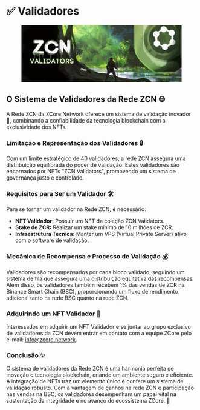 # ✅ Validadores

<figure><img src="../../.gitbook/assets/ZCore_Passport-NFT-Cover.png" alt=""><figcaption></figcaption></figure>

## O Sistema de Validadores da Rede ZCN 🌐

A Rede ZCN da ZCore Network oferece um sistema de validação inovador 🚀, combinando a confiabilidade da tecnologia blockchain com a exclusividade dos NFTs.

### Limitação e Representação dos Validadores 🔒

Com um limite estratégico de 40 validadores, a rede ZCN assegura uma distribuição equilibrada do poder de validação. Estes validadores são encarnados por NFTs "ZCN Validators", promovendo um sistema de governança justo e controlado.

### Requisitos para Ser um Validador 🛠️

Para se tornar um validador na Rede ZCN, é necessário:

* **NFT Validador:** Possuir um NFT da coleção ZCN Validators.
* **Stake de ZCR:** Realizar um stake mínimo de 10 milhões de ZCR.
* **Infraestrutura Técnica:** Manter um VPS (Virtual Private Server) ativo com o software de validação.

### Mecânica de Recompensa e Processo de Validação 💰

Validadores são recompensados por cada bloco validado, seguindo um sistema de fila que assegura uma distribuição equitativa das recompensas. Além disso, os validadores também recebem 1% das vendas de ZCR na Binance Smart Chain (BSC), proporcionando um fluxo de rendimento adicional tanto na rede BSC quanto na rede ZCN.

### Adquirindo um NFT Validador 🛒

Interessados em adquirir um NFT Validador e se juntar ao grupo exclusivo de validadores da ZCN devem entrar em contato com a equipe ZCore pelo e-mail: [info@zcore.network](mailto:info@zcore.network).

### Conclusão ✨

O sistema de validadores da Rede ZCN é uma harmonia perfeita de inovação e tecnologia blockchain, criando um ambiente seguro e eficiente. A integração de NFTs traz um elemento único e confere um sistema de validação robusto. Com a vantagem de ganhos na rede ZCN e participação nas vendas na BSC, os validadores desempenham um papel vital na sustentação da integridade e no avanço do ecossistema ZCore. 🌟
